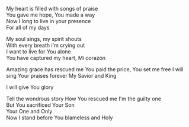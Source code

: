 My heart is filled with songs of praise  
You gave me hope, You made a way  
Now I long to live in your presence  
For all of my days  

My soul sings, my spirit shouts  
With every breath i'm crying out  
I want to live for You alone  
You have captured my heart, Mi corazón 

Amazing grace has rescued me
You paid the price, You set me free
I will sing Your praises forever
My Savior and King
  
I will give You glory  
  
Tell the wondrous story
How You rescued me
I'm the guilty one  
But You sacrificed Your Son  
Your One and Only  
Now I stand before You blameless and Holy